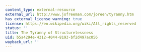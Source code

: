 ```yaml
---
content_type: external-resource
external_url: http://www.jofreeman.com/joreen/tyranny.htm
has_external_license_warning: true
license: https://en.wikipedia.org/wiki/All_rights_reserved
status: ''
title: The Tyranny of Structurelessness
uid: b5a4294e-4312-4044-8193-bf2d497ac056
wayback_url: ''
---
```

